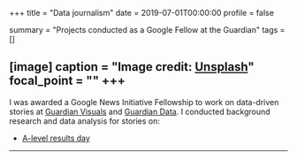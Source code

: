 +++
title = "Data journalism"
date = 2019-07-01T00:00:00
profile = false

summary = "Projects conducted as a Google Fellow at the Guardian"
tags = []

[image]
  caption = "Image credit: [**Unsplash**](https://unsplash.com/photos/cHlK4sZXOQo)"
  focal_point = ""
+++
---

I was awarded a Google News Initiative Fellowship to work on data-driven stories at [Guardian Visuals](https://twitter.com/GuardianVisuals) and [Guardian Data](https://twitter.com/guardiandata?lang=en). I conducted background research and data analysis for stories on:
- [A-level results day](https://www.theguardian.com/education/live/2019/aug/15/a-level-results-2019-students-await-results-from-reformed-exams-live?)

---
